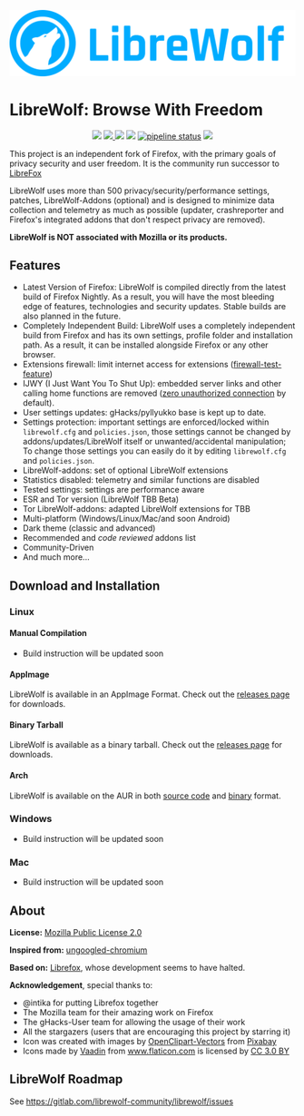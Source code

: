 ![Logo](../branding/logo/Logo.svg.png)

# LibreWolf: Browse With Freedom

<p align="center">
    <a href="https://gitter.im/librewolf-community/librewolf?utm_source=badge&utm_medium=badge&utm_campaign=pr-badge" target="_blank"><img src="https://badges.gitter.im/librewolf-community/librewolf.svg"></a>
    <a href="https://gitlab.com/librewolf-community/librewolf/releases" target="_blank"><img src="https://img.shields.io/badge/Download-%20LibreWolf-green.svg"> </a>
    <a href="https://gitlab.com/librewolf-community/librewolf/releases"><img src="https://img.shields.io/badge/Version-0.0.1-green.svg"></a>
    <a href="https://gitlab.com/librewolf-community/librewolf/commits/master"><img src="https://img.shields.io/badge/Maintained-Yes-green.svg"></a>
    <a href="https://gitlab.com/librewolf-community/librewolf/commits/master"><img alt="pipeline status" src="https://gitlab.com/librewolf-community/librewolf/badges/master/pipeline.svg" /></a>
    <a href="https://www.mozilla.org/en-US/MPL/2.0/" target="_blank"><img src="https://img.shields.io/badge/License-Mozilla--MPL2-blue.svg"></a>
</p>

This project is an independent fork of Firefox, with the primary goals of privacy security and user freedom. It is the community run successor to [LibreFox](https://github.com/intika/Librefox)

LibreWolf uses more than 500 privacy/security/performance settings, patches, LibreWolf-Addons (optional) and is designed to minimize data collection and telemetry as much as possible (updater, crashreporter and Firefox's integrated addons that don't respect privacy are removed).

**LibreWolf is NOT associated with Mozilla or its products.**

## Features

- Latest Version of Firefox: LibreWolf is compiled directly from the latest build of Firefox Nightly. As a result, you will have the most bleeding edge of features, technologies and security updates. Stable builds are also planned in the future.
- Completely Independent Build: LibreWolf uses a completely independent build from Firefox and has its own settings, profile folder and installation path. As a result, it can be installed alongside Firefox or any other browser.
- Extensions firewall: limit internet access for extensions ([firewall-test-feature](#extensions-firewall-))
- IJWY (I Just Want You To Shut Up): embedded server links and other calling home functions are removed ([zero unauthorized connection](#ijwy-i-just-want-you-to-shut-up) by default).
- User settings updates: gHacks/pyllyukko base is kept up to date.
- Settings protection: important settings are enforced/locked within `librewolf.cfg` and `policies.json`, those settings cannot be changed by addons/updates/LibreWolf itself or unwanted/accidental manipulation; To change those settings you can easily do it by editing `librewolf.cfg` and `policies.json`.
- LibreWolf-addons: set of optional LibreWolf extensions
- Statistics disabled: telemetry and similar functions are disabled
- Tested settings: settings are performance aware
- ESR and Tor version (LibreWolf TBB Beta)
- Tor LibreWolf-addons: adapted LibreWolf extensions for TBB
- Multi-platform (Windows/Linux/Mac/and soon Android)
- Dark theme (classic and advanced)
- Recommended and *code reviewed* addons list
- Community-Driven
- And much more...

## Download and Installation

### Linux

#### Manual Compilation 

- Build instruction will be updated soon

#### AppImage

LibreWolf is available in an AppImage Format. Check out the [releases page](https://gitlab.com/librewolf-community/librewolf/-/releases) for downloads.

#### Binary Tarball

LibreWolf is available as a binary tarball. Check out the [releases page](https://gitlab.com/librewolf-community/librewolf/-/releases) for downloads.


#### Arch

LibreWolf is available on the AUR in both [source code](https://aur.archlinux.org/packages/librewolf/) and [binary](https://aur.archlinux.org/packages/librewolf-bin) format.


### Windows

- Build instruction will be updated soon

### Mac

- Build instruction will be updated soon


## About

**License:** [Mozilla Public License 2.0](https://gitlab.com/librewolf-community/librewolf/blob/master/LICENSE)

**Inspired from:** [ungoogled-chromium](https://github.com/Eloston/ungoogled-chromium)

**Based on:** [Librefox](https://github.com/intika/Librefox), whose development seems to have halted.

**Acknowledgement**, special thanks to:

- @intika for putting Librefox together
- The Mozilla team for their amazing work on Firefox
- The gHacks-User team for allowing the usage of their work
- All the stargazers (users that are encouraging this project by starring it)
- Icon was created with images by [OpenClipart-Vectors](https://pixabay.com/users/OpenClipart-Vectors-30363/?utm_source=link-attribution&utm_medium=referral&utm_campaign=image&utm_content=157677) from [Pixabay](https://pixabay.com/?utm_source=link-attribution&utm_medium=referral&utm_campaign=image&utm_content=157677)
- Icons made by <a href="https://www.flaticon.com/authors/vaadin" title="Vaadin">Vaadin</a> from <a href="https://www.flaticon.com/" title="Flaticon">www.flaticon.com</a> is licensed by <a href="http://creativecommons.org/licenses/by/3.0/" title="Creative Commons BY 3.0" target="_blank">CC 3.0 BY</a>

## LibreWolf Roadmap

See https://gitlab.com/librewolf-community/librewolf/issues
